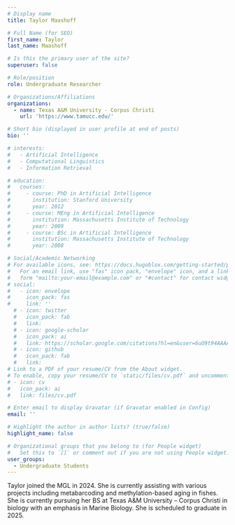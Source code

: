 ```yaml
---
# Display name
title: Taylor Maashoff

# Full Name (for SEO)
first_name: Taylor
last_name: Maashoff

# Is this the primary user of the site?
superuser: false

# Role/position
role: Undergraduate Researcher

# Organizations/Affiliations
organizations:
  - name: Texas A&M University - Corpus Christi
    url: 'https://www.tamucc.edu/'

# Short bio (displayed in user profile at end of posts)
bio: ''

# interests:
#   - Artificial Intelligence
#   - Computational Linguistics
#   - Information Retrieval

# education:
#   courses:
#     - course: PhD in Artificial Intelligence
#       institution: Stanford University
#       year: 2012
#     - course: MEng in Artificial Intelligence
#       institution: Massachusetts Institute of Technology
#       year: 2009
#     - course: BSc in Artificial Intelligence
#       institution: Massachusetts Institute of Technology
#       year: 2008

# Social/Academic Networking
# For available icons, see: https://docs.hugoblox.com/getting-started/page-builder/#icons
#   For an email link, use "fas" icon pack, "envelope" icon, and a link in the
#   form "mailto:your-email@example.com" or "#contact" for contact widget.
# social:
#   - icon: envelope
#     icon_pack: fas
#     link: ''
  # - icon: twitter
  #   icon_pack: fab
  #   link: 
  # - icon: google-scholar
  #   icon_pack: ai
  #   link: https://scholar.google.com/citations?hl=en&user=6uO9t94AAAAJ
  # - icon: github
  #   icon_pack: fab
  #   link: 
# Link to a PDF of your resume/CV from the About widget.
# To enable, copy your resume/CV to `static/files/cv.pdf` and uncomment the lines below.
# - icon: cv
#   icon_pack: ai
#   link: files/cv.pdf

# Enter email to display Gravatar (if Gravatar enabled in Config)
email: ''

# Highlight the author in author lists? (true/false)
highlight_name: false

# Organizational groups that you belong to (for People widget)
#   Set this to `[]` or comment out if you are not using People widget.
user_groups:
  - Undergraduate Students
---
```


Taylor joined the MGL in 2024. She is currently assisting with various projects including metabarcoding and methylation-based aging in fishes.
She is currently pursuing her BS at Texas A&M University – Corpus Christi in biology with an emphasis in Marine Biology. She is scheduled to graduate in 2025. 
 